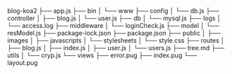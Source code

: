 blog-koa2
├── app.js
├── bin
│   └── www
├── config
│   └── db.js
├── controller
│   ├── blog.js
│   └── user.js
├── db
│   └── mysql.js
├── logs
│   └── access.log
├── middleware
│   └── loginCheck.js
├── model
│   └── resModel.js
├── package-lock.json
├── package.json
├── public
│   ├── images
│   ├── javascripts
│   └── stylesheets
│       └── style.css
├── routes
│   ├── blog.js
│   ├── index.js
│   ├── user.js
│   └── users.js
├── tree.md
├── utils
│   └── cryp.js
└── views
    ├── error.pug
    ├── index.pug
    └── layout.pug
